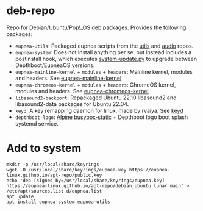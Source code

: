 # deb-repo

Repo for Debian/Ubuntu/Pop!_OS deb packages. Provides the following packages:

* `eupnea-utils`: Packaged eupnea scripts from the [utils](https://github.com/eupnea-linux/eupnea-utils)
  and [audio](https://github.com/eupnea-linux/audio-scripts/) repos.
* `eupnea-system`: Does not install anything per se, but instead includes a postinstall hook, which
  executes [system-update.py](https://github.com/eupnea-linux/system-update) to upgrade between Depthboot/EupneaOS
  versions.
* `eupnea-mainline-kernel` + `modules` + `headers`: Mainline kernel, modules and headers.
  See [eupnea-mainline-kernel](https://eupnea-linux.github.io/docs/project/kernels#mainline-eupnea-kernel)
* `eupnea-chromeos-kernel` + `modules` + `headers`: ChromeOS kernel, modules and headers.
  See [eupnea-chromeos-kernel](https://eupnea-linux.github.io/docs/project/kernels#chromeos-eupnea-kernel)
* `libasound2-backport`: Repackaged Ubuntu 22.10 libasound2 and libasound2-data packages for Ubuntu 22.04.
* `keyd`: A key remapping daemon for linux, made by rvaiya. See [keyd](https://github.com/rvaiya/keyd)
* `depthboot-logo`: [Alpine busybox-static](https://dl-cdn.alpinelinux.org/alpine/v3.17/main/x86_64/busybox-static-1.35.0-r29.apk) +
  Depthboot logo boot splash systemd service.

# Add to system

```
mkdir -p /usr/local/share/keyrings
wget -O /usr/local/share/keyrings/eupnea.key https://eupnea-linux.github.io/apt-repo/public.key
echo 'deb [signed-by=/usr/local/share/keyrings/eupnea.key] https://eupnea-linux.github.io/apt-repo/debian_ubuntu lunar main' > /etc/apt/sources.list.d/eupnea.list
apt update
apt install eupnea-system eupnea-utils
```
